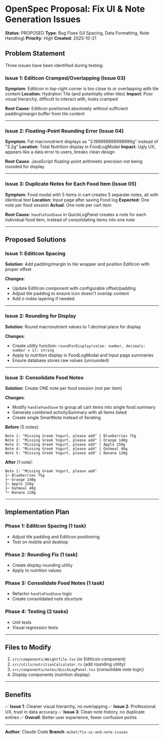# OpenSpec Proposal: Fix UI & Note Generation Issues

**Status**: PROPOSED
**Type**: Bug Fixes (UI Spacing, Data Formatting, Note Handling)
**Priority**: High
**Created**: 2025-10-21

## Problem Statement

Three issues have been identified during testing:

### Issue 1: EditIcon Cramped/Overlapping (Issue 03)
**Symptom**: EditIcon in top-right corner is too close to or overlapping with tile content
**Location**: Hydration Tile (and potentially other tiles)
**Impact**: Poor visual hierarchy, difficult to interact with, looks cramped

**Root Cause**: EditIcon positioned absolutely without sufficient padding/margin buffer from tile content

---

### Issue 2: Floating-Point Rounding Error (Issue 04)
**Symptom**: Fat macronutrient displays as "3.199999999999999g" instead of "3.2g"
**Location**: Total Nutrition display in FoodLogModal
**Impact**: Ugly UX, appears like a data error to users, breaks clean design

**Root Cause**: JavaScript floating-point arithmetic precision not being rounded for display

---

### Issue 3: Duplicate Notes for Each Food Item (Issue 05)
**Symptom**: Food modal with 5 items in cart creates 5 separate notes, all with identical text
**Location**: Input page after saving Food log
**Expected**: One note per food session
**Actual**: One note per cart item

**Root Cause**: `handleFoodSave` in QuickLogPanel creates a note for each individual food item, instead of consolidating items into one note

---

## Proposed Solutions

### Issue 1: EditIcon Spacing
**Solution**: Add padding/margin to tile wrapper and position EditIcon with proper offset

**Changes**:
- Update EditIcon component with configurable offset/padding
- Adjust tile padding to ensure icon doesn't overlap content
- Add z-index layering if needed

---

### Issue 2: Rounding for Display
**Solution**: Round macronutrient values to 1 decimal place for display

**Changes**:
- Create utility function: `roundForDisplay(value: number, decimals: number = 1): string`
- Apply to nutrition display in FoodLogModal and Input page summaries
- Ensure database stores raw values (unrounded)

---

### Issue 3: Consolidate Food Notes
**Solution**: Create ONE note per food session (not per item)

**Changes**:
- Modify `handleFoodSave` to group all cart items into single food summary
- Generate combined activitySummary with all items listed
- Create single SmartNote instead of iterating

**Before** (5 notes):
```
Note 1: "Missing Greek Yogurt, please add" | Blueberries 75g
Note 2: "Missing Greek Yogurt, please add" | Orange 140g
Note 3: "Missing Greek Yogurt, please add" | Apple 150g
Note 4: "Missing Greek Yogurt, please add" | Oatmeal 40g
Note 5: "Missing Greek Yogurt, please add" | Banana 120g
```

**After** (1 note):
```
Note 1: "Missing Greek Yogurt, please add"
├─ Blueberries 75g
├─ Orange 140g
├─ Apple 150g
├─ Oatmeal 40g
└─ Banana 120g
```

---

## Implementation Plan

### Phase 1: EditIcon Spacing (1 task)
- Adjust tile padding and EditIcon positioning
- Test on mobile and desktop

### Phase 2: Rounding Fix (1 task)
- Create display rounding utility
- Apply to nutrition values

### Phase 3: Consolidate Food Notes (1 task)
- Refactor `handleFoodSave` logic
- Create consolidated note structure

### Phase 4: Testing (2 tasks)
- Unit tests
- Visual regression tests

---

## Files to Modify

1. `src/components/WeightTile.tsx` (or EditIcon component)
2. `src/utils/nutritionCalculator.ts` (add rounding utility)
3. `src/components/notes/QuickLogPanel.tsx` (consolidate note logic)
4. Display components (nutrition display)

---

## Benefits

✅ **Issue 1**: Cleaner visual hierarchy, no overlapping
✅ **Issue 2**: Professional UX, trust in data accuracy
✅ **Issue 3**: Clean note history, no duplicate entries
✅ **Overall**: Better user experience, fewer confusion points

---

**Author**: Claude Code
**Branch**: `miket/fix-ui-and-note-issues`
